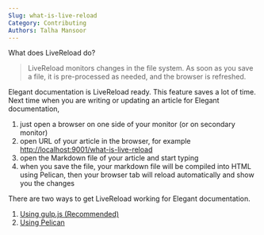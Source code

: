 ```yaml
---
Slug: what-is-live-reload
Category: Contributing
Authors: Talha Mansoor
---
```


What does LiveReload do?

> LiveReload monitors changes in the file system. As soon as you save a file, it is pre-processed as needed, and the browser is refreshed.

Elegant documentation is LiveReload ready. This feature saves a lot of time. Next time when you are writing or updating an article for Elegant documentation,

1. just open a browser on one side of your monitor (or on secondary monitor)
1. open URL of your article in the browser, for example <http://localhost:9001/what-is-live-reload>
1. open the Markdown file of your article and start typing
1. when you save the file, your markdown file will be compiled into HTML using Pelican, then your browser tab will reload automatically and show you the changes

There are two ways to get LiveReload working for Elegant documentation.

1. [Using gulp.js (Recommended)]({filename}./live-reload-gulp.md)
1. [Using Pelican]({filename}./live-reload-python.md)
